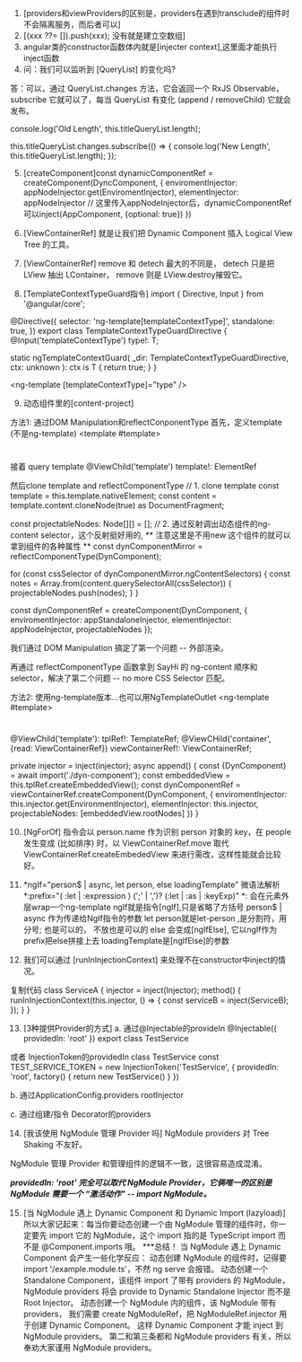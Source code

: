 1. [providers和viewProviders的区别是，providers在遇到transclude的组件时不会隔离服务，而后者可以]
2. [(xxx ??= []).push(xxx);  没有就是建立空数组]
3. angular类的constructor函数体内就是[injecter context],这里面才能执行inject函数
4. 问：我们可以监听到 [QueryList] 的变化吗?

答：可以，通过 QueryList.changes 方法，它会返回一个 RxJS Observable，subscribe 它就可以了，每当 QueryList 有变化 (append / removeChild) 它就会发布。

console.log('Old Length', this.titleQueryList.length);

this.titleQueryList.changes.subscribe(() => {
  console.log('New Length', this.titleQueryList.length);
});

5. [createComponent]const dynamicComponentRef = createComponent(DyncComponent, {
  enviromentInjector: appNodeInjector.get(EnviromentInjector),
  elementInjector: appNodeInjector // 这里传入appNodeInjector后，dynamicComponentRef 可以inject(AppComponent, {optional: true})
})

6. [ViewContainerRef] 就是让我们把 Dynamic Component 插入 Logical View Tree 的工具。
7. [ViewContainerRef] remove 和 detech 最大的不同是，
detech 只是把 LView 抽出 LContainer，
remove 则是 LView.destroy摧毁它。

8. [TemplateContextTypeGuard指令]
import { Directive, Input } from '@angular/core';

@Directive({
  selector: 'ng-template[templateContextType]',
  standalone: true,
})
export class TemplateContextTypeGuardDirective<T> {
  @Input('templateContextType')
  type!: T;

  static ngTemplateContextGuard<T>(
    _dir: TemplateContextTypeGuardDirective<T>,
    ctx: unknown
  ): ctx is T {
    return true;
  }
}

<ng-template [templateContextType]="type" />

9. 动态组件里的[content-project]

方法1: 通过DOM Manipulation和reflectConponentType
首先，定义template (不是ng-template)
<template #template>
  <h1 slot="title"></h1>
</template>  

接着 query template
@ViewChild('template')
template!: ElementRef<HTMLTemplateElement>

然后clone template and reflectComponentType
// 1. clone template
const template = this.template.nativeElement;
const content = template.content.cloneNode(true) as DocumentFragment;

const projectableNodes: Node[][] = [];
// 2. 通过反射调出动态组件的ng-content selector，这个反射挺好用的, ** 注意这里是不用new 这个组件的就可以拿到组件的各种属性 **
const dynComponentMirror = reflectComponentType(DynComponent);

for (const cssSelector of dynComponentMirror.ngContentSelectors) {
    const notes = Array.from(content.querySelectorAll(cssSelector)) {
      projectableNodes.push(nodes);
    }
}

const dynComponentRef = createComponent(DynComponent, {
  enviromentInjector: appStandaloneInjector,
  elementInjector: appNodeInjector,
  projectableNodes
});

我们通过 DOM Manipulation 搞定了第一个问题 -- 外部渲染。

再通过 reflectComponentType 函数拿到 SayHi 的 ng-content 顺序和 selector，解决了第二个问题 -- no more CSS Selector 匹配。


方法2: 使用ng-template版本...也可以用NgTemplateOutlet
<ng-template #template>
  <h1 slot="title"></h1>
</ng-template> 

@ViewChild('template'): tplRef!: TemplateRef<void>;
@ViewCHild('container', {read: ViewContainerRef})
viewContainerRef!: ViewContainerRef;

private injector = inject(injector);
async append() {
  const {DynComponent} = await import('./dyn-component');
  const embeddedView = this.tplRef.createEmbeddedView();
  const dynComponentRef = viewContainerRef.createComponent(DynComponent, {
    enviromentInjector: this.injector.get(EnvironmentInjector),
    elementInjector: this.injector,
    projectableNodes: [embeddedView.rootNodes]
  })
}

10. [NgForOf] 指令会以 person.name 作为识别 person 对象的 key，在 people 发生变成 (比如排序) 时，以 ViewContainerRef.move 取代 ViewContainerRef.createEmbededView 来进行需改，这样性能就会比较好。

11. *ngIf="person$ | async, let person, else loadingTemplate" 微语法解析 
*:prefix="( :let | :expression ) (';' | ',')? (:let | :as | :keyExp)"
*: 会在元素外层wrap一个ng-template
ngIf就是指令[ngIf],只是省略了方括号
person$ | async 作为传递给NgIf指令的参数
let person就是let-person
,是分割符，用分号; 也是可以的， 不放也是可以的
else 会变成[ngIfElse], 它以ngIf作为prefix把else拼接上去
loadingTemplate是[ngIfElse]的参数

12. 我们可以通过 [runInInjectionContext] 来处理不在constructor中inject的情况。

复制代码
class ServiceA {
  injector = inject(Injector);
  method() {
    runInInjectionContext(this.injector, () => {
      const serviceB = inject(ServiceB);
    });
  }
}

13. [3种提供Provider的方式]
a. 通过@Injectable的provideIn
  @Injectable({
    providedIn: 'root'
  })
  export class TestService

或者 InjectionToken的providedIn
  class TestService
  const TEST_SERVICE_TOKEN = new InjectionToken('TestService', {
    providedIn: 'root',
    factory() {
      return new TestService()
    }
  })

b. 通过ApplicationConfig.providers rootInjector

c. 通过组建/指令 Decorator的providers

14. [我该使用 NgModule 管理 Provider 吗]
NgModule providers 对 Tree Shaking 不友好。

NgModule 管理 Provider 和管理组件的逻辑不一致，这很容易造成混淆。

***providedIn: 'root' 完全可以取代 NgModule Provider，它俩唯一的区别是 NgModule 需要一个 “激活动作” -- import NgModule。***

15. [当 NgModule 遇上 Dynamic Component 和 Dynamic Import (lazyload)]
所以大家记起来：每当你要动态创建一个由 NgModule 管理的组件时，你一定要先 import 它的 NgModule，这个 import 指的是 TypeScript import 而不是 @Component.imports 哦。
***总结！
当 NgModule 遇上 Dynamic Component 会产生一些化学反应：
动态创建 NgModule 的组件时，记得要 import '/example.module.ts'，不然 ng serve 会报错。
动态创建一个 Standalone Component，该组件 import 了带有 providers 的 NgModule，
NgModule providers 将会 provide to Dynamic Standalone Injector 而不是 Root Injector。
动态创建一个 NgModule 内的组件，该 NgModule 带有 providers，
我们需要 create NgModuleRef，把 NgModuleRef.injector 用于创建 Dynamic Component。
这样 Dynamic Component 才能 inject 到 NgModule providers。
第二和第三条都和 NgModule providers 有关，所以奉劝大家谨用 NgModule providers。

